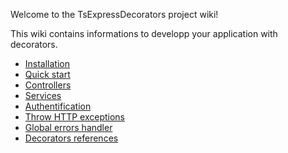 
Welcome to the TsExpressDecorators project wiki!

This wiki contains informations to developp your application with decorators.

* [Installation](https://github.com/Romakita/ts-express-decorators/wiki/Installation)
* [Quick start](https://github.com/Romakita/ts-express-decorators/wiki/Installation)
* [Controllers](#controllers)
* [Services](#user-content-services)
* [Authentification](#authentification)
* [Throw HTTP exceptions](#throw-http-exceptions)
* [Global errors handler](#global-errors-handler)
* [Decorators references](#decorators-references)